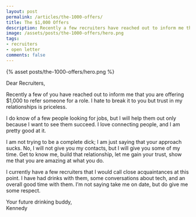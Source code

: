 ```yaml
---
layout: post
permalink: /articles/the-1000-offers/
title: The $1,000 Offers
description: Recently a few recruiters have reached out to inform me that they are offering $1,000 to refer someone for a role.
image: /assets/posts/the-1000-offers/hero.png
tags:
- recruiters
- open letter
comments: false
---
```


<div class="hero">{% asset posts/the-1000-offers/hero.png %}</div>

<p>Dear Recruiters,</p>
<p>Recently a few of you have reached out to inform me that you are offering $1,000 to refer someone for a role. I hate to break it to you but trust in my relationships is priceless.</p>
<p>I do know of a few people looking for jobs, but I will help them out only because I want to see them succeed. I love connecting people, and I am pretty good at it.</p>
<p>I am not trying to be a complete dick; I am just saying that your approach sucks. No, I will not give you my contacts, but I will give you some of my time. Get to know me, build that relationship, let me gain your trust, show me that you are amazing at what you do.</p>
<p>I currently have a few recruiters that I would call close acquaintances at this point. I have had drinks with them, some conversations about tech, and an overall good time with them. I’m not saying take me on date, but do give me some respect.</p>
<p>Your future drinking buddy,<br/>Kennedy</p>
